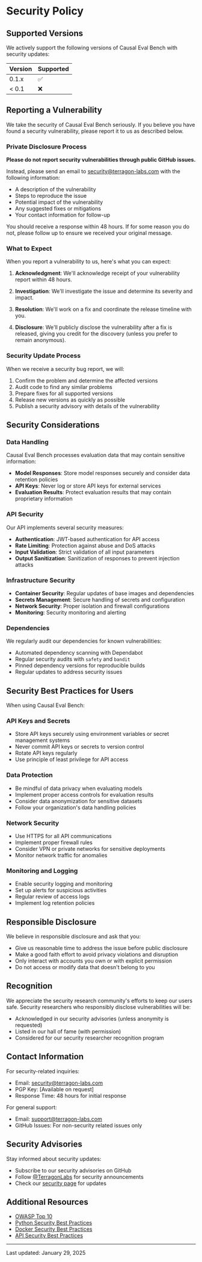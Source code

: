 # Security Policy

## Supported Versions

We actively support the following versions of Causal Eval Bench with security updates:

| Version | Supported          |
| ------- | ------------------ |
| 0.1.x   | :white_check_mark: |
| < 0.1   | :x:                |

## Reporting a Vulnerability

We take the security of Causal Eval Bench seriously. If you believe you have found a security vulnerability, please report it to us as described below.

### Private Disclosure Process

**Please do not report security vulnerabilities through public GitHub issues.**

Instead, please send an email to security@terragon-labs.com with the following information:

- A description of the vulnerability
- Steps to reproduce the issue
- Potential impact of the vulnerability
- Any suggested fixes or mitigations
- Your contact information for follow-up

You should receive a response within 48 hours. If for some reason you do not, please follow up to ensure we received your original message.

### What to Expect

When you report a vulnerability to us, here's what you can expect:

1. **Acknowledgment**: We'll acknowledge receipt of your vulnerability report within 48 hours.

2. **Investigation**: We'll investigate the issue and determine its severity and impact.

3. **Resolution**: We'll work on a fix and coordinate the release timeline with you.

4. **Disclosure**: We'll publicly disclose the vulnerability after a fix is released, giving you credit for the discovery (unless you prefer to remain anonymous).

### Security Update Process

When we receive a security bug report, we will:

1. Confirm the problem and determine the affected versions
2. Audit code to find any similar problems
3. Prepare fixes for all supported versions
4. Release new versions as quickly as possible
5. Publish a security advisory with details of the vulnerability

## Security Considerations

### Data Handling

Causal Eval Bench processes evaluation data that may contain sensitive information:

- **Model Responses**: Store model responses securely and consider data retention policies
- **API Keys**: Never log or store API keys for external services
- **Evaluation Results**: Protect evaluation results that may contain proprietary information

### API Security

Our API implements several security measures:

- **Authentication**: JWT-based authentication for API access
- **Rate Limiting**: Protection against abuse and DoS attacks
- **Input Validation**: Strict validation of all input parameters
- **Output Sanitization**: Sanitization of responses to prevent injection attacks

### Infrastructure Security

- **Container Security**: Regular updates of base images and dependencies
- **Secrets Management**: Secure handling of secrets and configuration
- **Network Security**: Proper isolation and firewall configurations
- **Monitoring**: Security monitoring and alerting

### Dependencies

We regularly audit our dependencies for known vulnerabilities:

- Automated dependency scanning with Dependabot
- Regular security audits with `safety` and `bandit`
- Pinned dependency versions for reproducible builds
- Regular updates to address security issues

## Security Best Practices for Users

When using Causal Eval Bench:

### API Keys and Secrets

- Store API keys securely using environment variables or secret management systems
- Never commit API keys or secrets to version control
- Rotate API keys regularly
- Use principle of least privilege for API access

### Data Protection

- Be mindful of data privacy when evaluating models
- Implement proper access controls for evaluation results
- Consider data anonymization for sensitive datasets
- Follow your organization's data handling policies

### Network Security

- Use HTTPS for all API communications
- Implement proper firewall rules
- Consider VPN or private networks for sensitive deployments
- Monitor network traffic for anomalies

### Monitoring and Logging

- Enable security logging and monitoring
- Set up alerts for suspicious activities
- Regular review of access logs
- Implement log retention policies

## Responsible Disclosure

We believe in responsible disclosure and ask that you:

- Give us reasonable time to address the issue before public disclosure
- Make a good faith effort to avoid privacy violations and disruption
- Only interact with accounts you own or with explicit permission
- Do not access or modify data that doesn't belong to you

## Recognition

We appreciate the security research community's efforts to keep our users safe. Security researchers who responsibly disclose vulnerabilities will be:

- Acknowledged in our security advisories (unless anonymity is requested)
- Listed in our hall of fame (with permission)
- Considered for our security researcher recognition program

## Contact Information

For security-related inquiries:
- Email: security@terragon-labs.com
- PGP Key: [Available on request]
- Response Time: 48 hours for initial response

For general support:
- Email: support@terragon-labs.com
- GitHub Issues: For non-security related issues only

## Security Advisories

Stay informed about security updates:
- Subscribe to our security advisories on GitHub
- Follow [@TerragonLabs](https://twitter.com/TerragonLabs) for security announcements
- Check our [security page](https://terragon-labs.com/security) for updates

## Additional Resources

- [OWASP Top 10](https://owasp.org/www-project-top-ten/)
- [Python Security Best Practices](https://python.org/dev/security/)
- [Docker Security Best Practices](https://docs.docker.com/engine/security/)
- [API Security Best Practices](https://owasp.org/www-project-api-security/)

---

Last updated: January 29, 2025